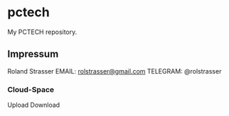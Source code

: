 # pctech
 My PCTECH repository.

## Impressum
 Roland Strasser
 EMAIL: rolstrasser@gmail.com
 TELEGRAM: @rolstrasser

### Cloud-Space
 Upload
 Download
 
 


 
